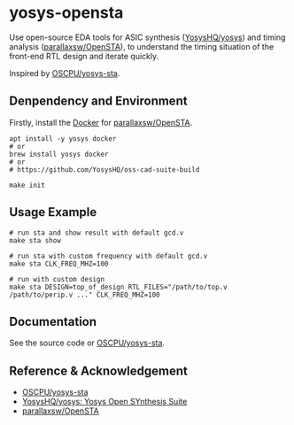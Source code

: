 # yosys-opensta

Use open-source EDA tools for ASIC synthesis ([YosysHQ/yosys](https://github.com/YosysHQ/yosys)) and timing analysis ([parallaxsw/OpenSTA](https://github.com/parallaxsw/OpenSTA)), to understand the timing situation of the front-end RTL design and iterate quickly.

Inspired by [OSCPU/yosys-sta](https://github.com/OSCPU/yosys-sta).

## Denpendency and Environment

Firstly, install the [Docker](https://www.docker.com/) for [parallaxsw/OpenSTA](https://github.com/parallaxsw/OpenSTA).

```shell
apt install -y yosys docker
# or
brew install yosys docker
# or
# https://github.com/YosysHQ/oss-cad-suite-build

make init
```

## Usage Example

```shell
# run sta and show result with default gcd.v
make sta show

# run sta with custom frequency with default gcd.v
make sta CLK_FREQ_MHZ=100

# run with custom design
make sta DESIGN=top_of_design RTL_FILES="/path/to/top.v /path/to/perip.v ..." CLK_FREQ_MHZ=100
```

## Documentation

See the source code or [OSCPU/yosys-sta](https://github.com/OSCPU/yosys-sta).

## Reference & Acknowledgement
- [OSCPU/yosys-sta](https://github.com/OSCPU/yosys-sta)
- [YosysHQ/yosys: Yosys Open SYnthesis Suite](https://github.com/YosysHQ/yosys)
- [parallaxsw/OpenSTA](https://github.com/parallaxsw/OpenSTA)
